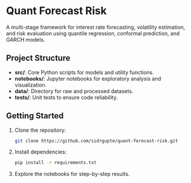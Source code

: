 # Quant Forecast Risk
A multi-stage framework for interest rate forecasting, volatility estimation, and risk evaluation using quantile regression, conformal prediction, and GARCH models.

## Project Structure
- **src/**: Core Python scripts for models and utility functions.
- **notebooks/**: Jupyter notebooks for exploratory analysis and visualization.
- **data/**: Directory for raw and processed datasets.
- **tests/**: Unit tests to ensure code reliability.

## Getting Started
1. Clone the repository:	
	```bash
	git clone https://github.com/sidrgupte/quant-forecast-risk.git
	
2. Install dependencies:
	```bash
	pip install -r requirements.txt

3. Explore the notebooks for step-by-step results.


